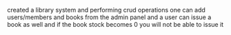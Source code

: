 created a library system and performing crud operations one can add users/members and books from the admin panel and a user can issue a book as well and if the book stock becomes 0 you will not be able to issue it

